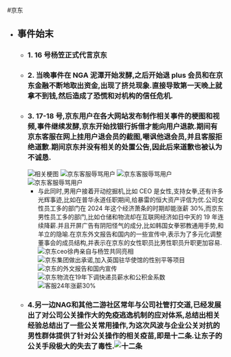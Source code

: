 #京东

- ## 事件始末
  - ### 1. 16 号杨笠正式代言京东
  - ### 2. 当晚事件在 NGA 泥潭开始发酵,之后开始退 plus 会员和在京东金融不断地取出资金,出现了挤兑现象.直接导致第一天晚上就拿不到钱,然后造成了恐慌和对机构的信任危机.
  - ### 3. 17-18 号,京东用户在各大网站发布制作相关事件的梗图和视频,事件继续发酵,京东开始找银行拆借才能向用户退款.期间有京东客服在网上挂用户退会员的截图,嘲讽他退会员,并且客服拒绝道歉.期间京东并没有相关的处置公告,因此后来道歉也被认为不诚恳.
    ![相关梗图](esg_list/imgs/v2-94e3144f9a4daa5fbe2f0893dbedd8eb_b.jpg)
    ![京东客服辱骂用户](/esg_list/imgs/005ECPfIgy1huri8k1hqhj30hs115762.jpg)
    ![京东客服辱骂用户](/esg_list/imgs/005ECPfIgy1huri8jf56sj30tu1p4djd.jpg)
    ![京东客服辱骂用户](/esg_list/imgs/005ECPfIgy1huri8j022gj30hs0ie0tz.jpg)
    - 与此同时,男用户接着开动挖掘机,比如 CEO 是女性,支持女拳,还有许多光辉事迹,比如在普华永道任职期间,给暴雷的恒大资产评信为优.公司女性员工多的部门在 2024 年这个经济萧条的时期却能涨薪 30%,而京东男性员工多的部门,比如仓储和物流却在互联网经济如日中天的 19 年连续降薪.并且开屏广告有阴阳怪气的成分,比如韩国女拳邪教通用手势,和羊立的隐喻.在京东外文报告和国内的一些宣传中,表示为了多元化调整董事会的成员结构,并表示在京东的女性职员比男性职员升职更加容易.
      ![京东ceo徐冉亲自与杨笠共同亮相](/esg_list/imgs/v2-27420b28672bfe91bfc0e7d86ebab452_b.jpg)
      ![京东集团做出承诺,加入英国驻华使馆的性别平等项目](/esg_list/imgs/微信图片_20241021105149.jpg)
      ![京东的外文报告和国内宣传](/esg_list/imgs/F79DAF7B789A3D63A497492013F1847B.jpg)
      ![京东物流在19年下调快递员薪水和公积金系数](/esg_list/imgs/微信图片_20241021105147.jpg)
      ![客服24年涨薪30%](/esg_list/imgs/微信图片_20241021105145.jpg )
  - ### 4.另一边NAG和其他二游社区常年与公司社管打交道,已经发展出了对公司公关操作大的免疫逃逸机制的应对体系,总结出相关经验总结出了一些公关常用操作,为这次风波与企业公关对抗的男性群体提供了针对公关操作的相关疫苗,即是十二条.让东子的公关手段极大的失去了毒性.![十二条](image/京东/1729486809741.png)
